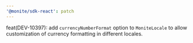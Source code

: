 ```yaml
---
'@monite/sdk-react': patch
---
```


feat(DEV-10397): add `currencyNumberFormat` option to `MoniteLocale` to allow customization of currency formatting in different locales.
